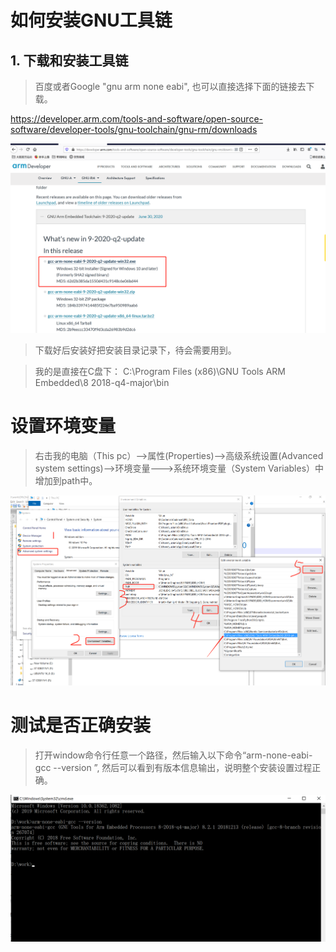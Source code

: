 # 如何安装GNU工具链

## 1. 下载和安装工具链

> 百度或者Google "gnu arm none eabi", 也可以直接选择下面的链接去下载。 

https://developer.arm.com/tools-and-software/open-source-software/developer-tools/gnu-toolchain/gnu-rm/downloads

<!-- <img src=".\download.png" alt="image-20200915115334840" style="zoom:27%;" /> -->
![download](download.png)

> 下载好后安装好把安装目录记录下，待会需要用到。

>  我的是直接在C盘下： C:\Program Files (x86)\GNU Tools ARM Embedded\8 2018-q4-major\bin

# 设置环境变量

> 右击我的电脑（This pc）-->属性(Properties)-->高级系统设置(Advanced system settings)-->环境变量--->系统环境变量（System Variables）中增加到path中。

![set_path](.\set_path.png)

# 测试是否正确安装

> 打开window命令行任意一个路径，然后输入以下命令“arm-none-eabi-gcc  --version ”, 然后可以看到有版本信息输出，说明整个安装设置过程正确。



![test_env](.\test_env.png)